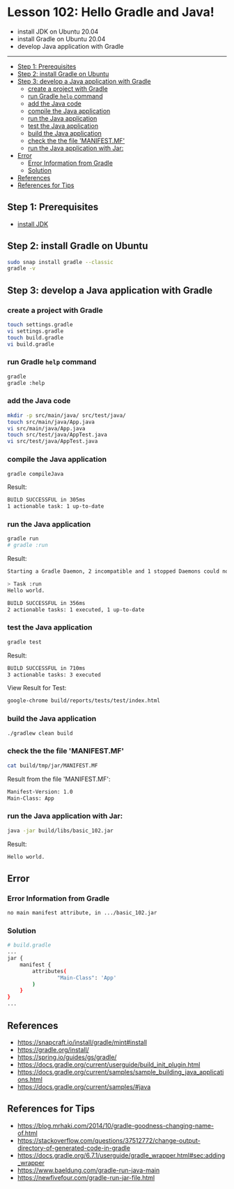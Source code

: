 <h1>Lesson 102: Hello Gradle and Java!</h1>

- install JDK on Ubuntu 20.04
- install Gradle on Ubuntu 20.04
- develop Java application with Gradle

---

- [Step 1: Prerequisites](#step-1-prerequisites)
- [Step 2: install Gradle on Ubuntu](#step-2-install-gradle-on-ubuntu)
- [Step 3: develop a Java application with Gradle](#step-3-develop-a-java-application-with-gradle)
  - [create a project with Gradle](#create-a-project-with-gradle)
  - [run Gradle `help` command](#run-gradle-help-command)
  - [add the Java code](#add-the-java-code)
  - [compile the Java application](#compile-the-java-application)
  - [run the Java application](#run-the-java-application)
  - [test the Java application](#test-the-java-application)
  - [build the Java application](#build-the-java-application)
  - [check the the file 'MANIFEST.MF'](#check-the-the-file-manifestmf)
  - [run the Java application with Jar:](#run-the-java-application-with-jar)
- [Error](#error)
  - [Error Information from Gradle](#error-information-from-gradle)
  - [Solution](#solution)
- [References](#references)
- [References for Tips](#references-for-tips)

## Step 1: Prerequisites
- [install JDK](https://github.com/cnruby/gradle_java/blob/basic_101/README.md)

## Step 2: install Gradle on Ubuntu

```bash
sudo snap install gradle --classic
gradle -v
```

## Step 3: develop a Java application with Gradle

### create a project with Gradle

```bash
touch settings.gradle
vi settings.gradle
touch build.gradle
vi build.gradle
```

### run Gradle `help` command

```bash
gradle
gradle :help
```

### add the Java code

```bash
mkdir -p src/main/java/ src/test/java/
touch src/main/java/App.java
vi src/main/java/App.java
touch src/test/java/AppTest.java
vi src/test/java/AppTest.java
```

### compile the Java application

```bash
gradle compileJava
```

Result:

```bash
BUILD SUCCESSFUL in 305ms
1 actionable task: 1 up-to-date
```

### run the Java application

```bash
gradle run
# gradle :run
```

Result:

```bash
Starting a Gradle Daemon, 2 incompatible and 1 stopped Daemons could not be reused, use --status for details

> Task :run
Hello world.

BUILD SUCCESSFUL in 356ms
2 actionable tasks: 1 executed, 1 up-to-date
```

### test the Java application

```bash
gradle test
```

Result:

```bash
BUILD SUCCESSFUL in 710ms
3 actionable tasks: 3 executed
```

View Result for Test:

```bash
google-chrome build/reports/tests/test/index.html
```

### build the Java application
 
```bash
./gradlew clean build
```

### check the the file 'MANIFEST.MF'

```bash
cat build/tmp/jar/MANIFEST.MF
```

Result from the file 'MANIFEST.MF':

```bash
Manifest-Version: 1.0
Main-Class: App
```


### run the Java application with Jar:

```bash
java -jar build/libs/basic_102.jar
```

Result:

```bash
Hello world.
```



## Error

### Error Information from Gradle

```bash
no main manifest attribute, in .../basic_102.jar
```

### Solution

```bash
# build.gradle
...
jar {
    manifest {
        attributes(
                "Main-Class": 'App'
        )
    }
}
...
``` 


## References
- https://snapcraft.io/install/gradle/mint#install
- https://gradle.org/install/
- https://spring.io/guides/gs/gradle/
- https://docs.gradle.org/current/userguide/build_init_plugin.html
- https://docs.gradle.org/current/samples/sample_building_java_applications.html
- https://docs.gradle.org/current/samples/#java

## References for Tips
- https://blog.mrhaki.com/2014/10/gradle-goodness-changing-name-of.html
- https://stackoverflow.com/questions/37512772/change-output-directory-of-generated-code-in-gradle
- https://docs.gradle.org/6.7.1/userguide/gradle_wrapper.html#sec:adding_wrapper
- https://www.baeldung.com/gradle-run-java-main
- https://newfivefour.com/gradle-run-jar-file.html

